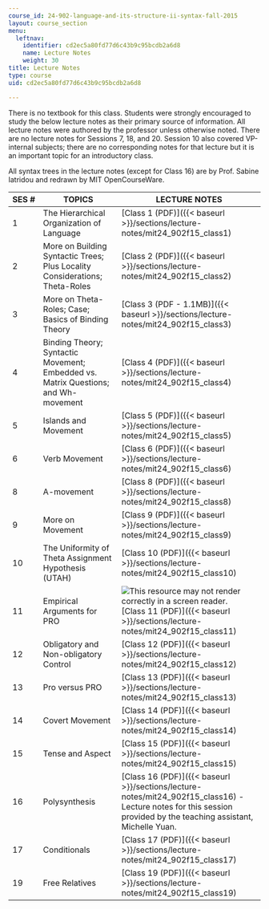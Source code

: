 ```yaml
---
course_id: 24-902-language-and-its-structure-ii-syntax-fall-2015
layout: course_section
menu:
  leftnav:
    identifier: cd2ec5a80fd77d6c43b9c95bcdb2a6d8
    name: Lecture Notes
    weight: 30
title: Lecture Notes
type: course
uid: cd2ec5a80fd77d6c43b9c95bcdb2a6d8

---
```


There is no textbook for this class. Students were strongly encouraged to study the below lecture notes as their primary source of information. All lecture notes were authored by the professor unless otherwise noted. There are no lecture notes for Sessions 7, 18, and 20. Session 10 also covered VP-internal subjects; there are no corresponding notes for that lecture but it is an important topic for an introductory class.

All syntax trees in the lecture notes (except for Class 16) are by Prof. Sabine Iatridou and redrawn by MIT OpenCourseWare.

| SES # | TOPICS | LECTURE NOTES |
| --- | --- | --- |
| 1 | The Hierarchical Organization of Language | [Class 1 (PDF)]({{< baseurl >}}/sections/lecture-notes/mit24_902f15_class1) |
| 2 | More on Building Syntactic Trees; Plus Locality Considerations; Theta-Roles | [Class 2 (PDF)]({{< baseurl >}}/sections/lecture-notes/mit24_902f15_class2) |
| 3 | More on Theta-Roles; Case; Basics of Binding Theory | [Class 3 (PDF - 1.1MB)]({{< baseurl >}}/sections/lecture-notes/mit24_902f15_class3) |
| 4 | Binding Theory; Syntactic Movement; Embedded vs. Matrix Questions; and Wh-movement | [Class 4 (PDF)]({{< baseurl >}}/sections/lecture-notes/mit24_902f15_class4) |
| 5 | Islands and Movement | [Class 5 (PDF)]({{< baseurl >}}/sections/lecture-notes/mit24_902f15_class5) |
| 6 | Verb Movement | [Class 6 (PDF)]({{< baseurl >}}/sections/lecture-notes/mit24_902f15_class6) |
| 8 | A-movement  | [Class 8 (PDF)]({{< baseurl >}}/sections/lecture-notes/mit24_902f15_class8) |
| 9 | More on Movement | [Class 9 (PDF)]({{< baseurl >}}/sections/lecture-notes/mit24_902f15_class9) |
| 10 | The Uniformity of Theta Assignment Hypothesis (UTAH) | [Class 10 (PDF)]({{< baseurl >}}/sections/lecture-notes/mit24_902f15_class10) |
| 11 | Empirical Arguments for PRO | ![This resource may not render correctly in a screen reader.](/images/inacessible.gif)[Class 11 (PDF)]({{< baseurl >}}/sections/lecture-notes/mit24_902f15_class11) |
| 12 | Obligatory and Non-obligatory Control | [Class 12 (PDF)]({{< baseurl >}}/sections/lecture-notes/mit24_902f15_class12) |
| 13 | Pro versus PRO | [Class 13 (PDF)]({{< baseurl >}}/sections/lecture-notes/mit24_902f15_class13) |
| 14 | Covert Movement | [Class 14 (PDF)]({{< baseurl >}}/sections/lecture-notes/mit24_902f15_class14) |
| 15 | Tense and Aspect | [Class 15 (PDF)]({{< baseurl >}}/sections/lecture-notes/mit24_902f15_class15) |
| 16 | Polysynthesis | [Class 16 (PDF)]({{< baseurl >}}/sections/lecture-notes/mit24_902f15_class16) - Lecture notes for this session provided by the teaching assistant, Michelle Yuan. |
| 17 | Conditionals | [Class 17 (PDF)]({{< baseurl >}}/sections/lecture-notes/mit24_902f15_class17) |
| 19 | Free Relatives | [Class 19 (PDF)]({{< baseurl >}}/sections/lecture-notes/mit24_902f15_class19)